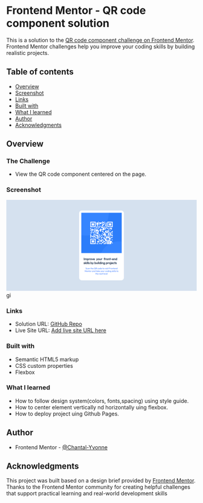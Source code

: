 # Frontend Mentor - QR code component solution

This is a solution to the [QR code component challenge on Frontend Mentor](https://www.frontendmentor.io/challenges/qr-code-component-iux_sIO_H). Frontend Mentor challenges help you improve your coding skills by building realistic projects. 

## Table of contents

  - [Overview](#overview)
  - [Screenshot](#screenshot)
  - [Links](#links)
  - [Built with](#built-with)
  - [What I learned](#what-i-learned)
  - [Author](#author)
  - [Acknowledgments](#acknowledgments)


## Overview

### The Challenge
- View the QR code component centered on the page.

### Screenshot

![Screenshot of the finished QR code component for Desktop ](./assets/design/screenshot-desktop.png)gi

### Links

- Solution URL: [GitHub Repo](https://github.com/Chantal-Yvonne/qr-code-component)
- Live Site URL: [Add live site URL here](https://your-live-site-url.com)

### Built with

- Semantic HTML5 markup
- CSS custom properties
- Flexbox


### What I learned
- How to follow  design system(colors, fonts,spacing) using  style guide.
- How to center element vertically nd horizontally uing flexbox.
- How to deploy  project uing Github Pages.

## Author

- Frontend Mentor - [@Chantal-Yvonne](https://www.frontendmentor.io/profile/Chantal-Yvonne)

## Acknowledgments

This project was built based on a design brief provided by [Frontend Mentor](https://www.frontendmentor.io/).
Thanks to the Frontend Mentor community for creating helpful challenges that support practical learning and real-world development skills

